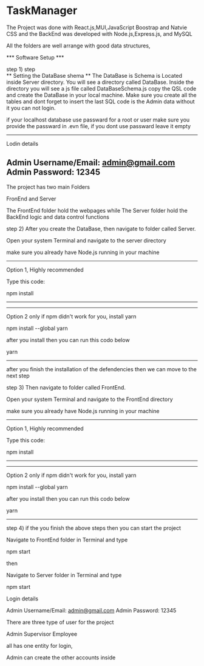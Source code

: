 # TaskManager

The Project was done with React.js,MUI,JavaScript Boostrap and Natvie CSS and the BackEnd was developed with Node.js,Express.js, and MySQL

All the folders are well arrange with good data structures,


  *** Software Setup ***
  
  
  step 1) step  
    ** Setting the DataBase shema **
The DataBase is Schema is Located inside Server directory. You will see a directory called DataBase. Inside the directory you will see a js file called DataBaseSchema.js copy the QSL code and create the DataBase in your local machine. Make sure you create all the tables and dont forget to insert the last SQL code is the Admin data without it you can not login.

if your localhost database use passward for a root or user make sure you provide the passward in .evn file, if you dont use passward leave it empty

-----------------------------------------------------------------------
 Lodin details 
 
Admin Username/Email: admin@gmail.com
Admin Password: 12345
------------------------------------------------------------------------
The project has two main Folders

FronEnd and Server

The FrontEnd folder hold the webpages while
The Server folder hold the BackEnd logic and data control functions

step 2) After you create the DataBase, then navigate to folder called Server.

Open your system Terminal and navigate to the server directory

make sure you already have Node.js running in your machine

---------------------------------------------------------------
 Option 1, Highly recommended
 
Type this code:

npm install

---------------------------------------------------------------
----------------------------------------------------------------
Option 2 only if npm didn't work for you,  install yarn

npm install --global yarn


after you install then you can run this codo below


yarn

----------------------------------------------------------------

after you finish the installation of the defendencies then we can move to the next step


step 3)  Then navigate to  folder called FrontEnd.

Open your system Terminal and navigate to the FrontEnd directory

make sure you already have Node.js running in your machine


---------------------------------------------------------------
 Option 1, Highly recommended
 
Type this code:

  npm install

---------------------------------------------------------------
----------------------------------------------------------------
Option 2 only if npm didn't work for you,  install yarn

npm install --global yarn

after you install then you can run this codo below

  yarn

----------------------------------------------------------------


step 4) if the you finish the above steps then you can start the project

Navigate to FrontEnd folder in Terminal and type 

   npm start

then 

Navigate to Server folder in Terminal and type 

 npm start
 
 
 Login details
 
 Admin Username/Email: admin@gmail.com
Admin Password: 12345

There are three type of user for the project 

Admin
Supervisor
Employee

all has one entity for login,

Admin can create the other accounts inside





